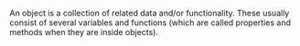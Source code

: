 An object is a collection of related data and/or functionality. These usually consist of several variables and functions (which are called properties and methods when they are inside objects).
